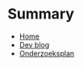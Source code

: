 # Summary

- [Home](./README.md)
- [Dev blog](./prometheus-binnen-devops-omgeving/README.md)
- [Onderzoeksplan](./onderzoeksplan.md)
